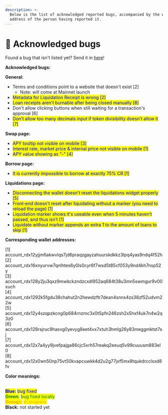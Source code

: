 ```yaml
---
description: >-
  Below is the list of acknowledged reported bugs, accompanied by the wallet
  address of the person having reported it.
---
```


# 🐞 Acknowledged bugs

Found a bug that isn't listed yet? Send it in [here](https://docs.google.com/forms/d/e/1FAIpQLSdh4-J6LsVaROk1C3GwkSRg2oqTvdmEGUWOUFmNd4oX2jI0Tg/viewform)!

**Acknowledged bugs:**

**General:**

* Terms and conditions point to a website that doesn't exist \[2]
  * Note: will come at Mainnet launch
* <mark style="color:blue;">Metadata for Liquidation Receipt is wrong \[2]</mark>
* <mark style="color:blue;">Loan receipts aren't burnable after being closed manually \[8]</mark>
* Don't allow clicking buttons when still waiting for a transaction's approval \[6]
* <mark style="color:blue;">Don't allow too many decimals input if token divisibility doesn't allow it \[7]</mark>

**Swap page:**

* <mark style="color:blue;">APY tooltip not visible on mobile \[3]</mark>
* <mark style="color:blue;">Interest rate, market price & internal price not visible on mobile \[1]</mark>
* <mark style="color:blue;">APY value showing as "-" \[4]</mark>

**Borrow page:**

* <mark style="color:blue;">It is currently impossible to borrow at exactly 75% CR \[1]</mark>

**Liquidations page:**

* <mark style="color:blue;">Disconnecting the wallet doesn't reset the liquidations widget properly \[5]</mark>
* <mark style="color:blue;">Front-end doesn't reset after liquidating without a marker (you need to reload the page) \[1]</mark>
* <mark style="color:blue;">Liquidation marker shows it's useable even when 5 minutes haven’t passed, and thus isn’t \[1]</mark>
* <mark style="color:blue;">Liquidate without marker appends an extra 1 to the amount of loans to skip \[1]</mark>



**Corresponding wallet addresses:**

\[1]  account\_rdx12yjjm6akwvlqs7jd6praqzgayzahuurskdkkz3lpq4yas9ndq4f52h\
\[2] account\_rdx16xnyurvw7qnlhtes6y0ls0cyr6f7wsd5t85cf053y9nd4kh7nsp52y\
\[3] account\_rdx128y2ju3qxz9mwkckzndzcxdl952aq684t38u3mn5swmgur9v00xuch\
\[4] account\_rdx1292k5fgdu38chahut2n2hewdzftr7dean4snns4zs38zf52udvm22w\
\[5] account\_rdx12y4szqpzkcng0p684rnzmc3x0t5pfn246zsh2x5hxf4uk7n4w2q3z0\
\[6] account\_rdx128rsjruc9hasvg0yevyg8eet4vx7xtuh3hmlg26y83meggmktst7sj\
\[7] account\_rdx12x7a4yy9jvefpajga86cjc5xrh57reakq2eeuq5v99cuuusm883el0\
\[8] account\_rdx12x0wn50np75vt50kvapcuwkk4d2u2g77jxf5mx8tqukdrcclsxd8fv



**Color meanings:**

\
<mark style="color:blue;">**Blue:**</mark> <mark style="color:blue;"></mark><mark style="color:blue;">bug fixed</mark>\
<mark style="color:green;">**Green:**</mark> <mark style="color:green;"></mark><mark style="color:green;">bug fixed locally</mark>\
<mark style="color:orange;">**Orange:**</mark> <mark style="color:orange;"></mark><mark style="color:orange;">in progress</mark>\
**Black:** not started yet
